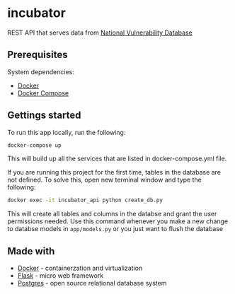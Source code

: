 # incubator
REST API that serves data from [National Vulnerability Database](https://nvd.nist.gov/)

## Prerequisites
System dependencies:
- [Docker](https://docker.com)
- [Docker Compose](https://docs.docker.com/compose/)

## Gettings started
To run this app locally, run the following:
```bash
docker-compose up
```
This will build up all the services that are listed in docker-compose.yml file.
<br>

If you are running this project for the first time, tables in the database are not defined. To solve this, open new terminal window and type the following:
```bash
docker exec -it incubator_api python create_db.py
```
This will create all tables and columns in the databse and grant the user permissions needed. Use this command whenever you make a new change to databse models in `app/models.py` or you just want to flush the database


## Made with
- [Docker](https://docker.com/) - containerzation and virtualization
- [Flask](https://www.palletsprojects.com/p/flask/) - micro web framework 
- [Postgres](https://postgres.com/) - open source relational database system
